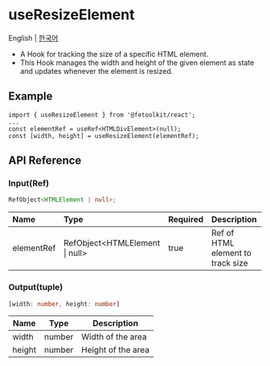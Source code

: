 # useResizeElement

English | [한국어](./useResizeElement_kr.md)

- A Hook for tracking the size of a specific HTML element.
- This Hook manages the width and height of the given element as state and updates whenever the element is resized.

## Example

```tsx
import { useResizeElement } from '@fetoolkit/react';
...
const elementRef = useRef<HTMLDivElement>(null);
const [width, height] = useResizeElement(elementRef);
```

## API Reference

### Input(Ref)

```typescript
RefObject<HTMLElement | null>;
```

| Name       | Type                           | Required | Description                       |
| :--------- | :----------------------------- | :------- | :-------------------------------- |
| elementRef | RefObject<HTMLElement \| null> | true     | Ref of HTML element to track size |

### Output(tuple)

```typescript
[width: number, height: number]
```

| Name   | Type   | Description        |
| ------ | ------ | ------------------ |
| width  | number | Width of the area  |
| height | number | Height of the area |
